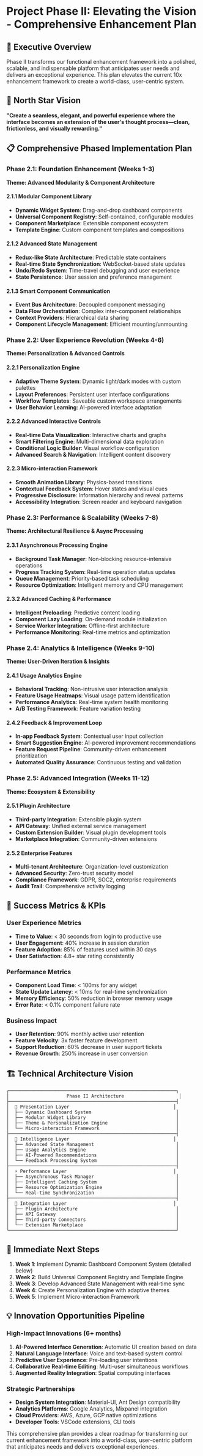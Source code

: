 # Project Phase II: Elevating the Vision - Comprehensive Enhancement Plan

## 🎯 Executive Overview

Phase II transforms our functional enhancement framework into a polished, scalable, and indispensable platform that anticipates user needs and delivers an exceptional experience. This plan elevates the current 10x enhancement framework to create a world-class, user-centric system.

## 🌟 North Star Vision

**"Create a seamless, elegant, and powerful experience where the interface becomes an extension of the user's thought process—clean, frictionless, and visually rewarding."**

## 📋 Comprehensive Phased Implementation Plan

### Phase 2.1: Foundation Enhancement (Weeks 1-3)
**Theme: Advanced Modularity & Component Architecture**

#### 2.1.1 Modular Component Library
- **Dynamic Widget System**: Drag-and-drop dashboard components
- **Universal Component Registry**: Self-contained, configurable modules
- **Component Marketplace**: Extensible component ecosystem
- **Template Engine**: Custom component templates and compositions

#### 2.1.2 Advanced State Management
- **Redux-like State Architecture**: Predictable state containers
- **Real-time State Synchronization**: WebSocket-based state updates
- **Undo/Redo System**: Time-travel debugging and user experience
- **State Persistence**: User session and preference management

#### 2.1.3 Smart Component Communication
- **Event Bus Architecture**: Decoupled component messaging
- **Data Flow Orchestration**: Complex inter-component relationships
- **Context Providers**: Hierarchical data sharing
- **Component Lifecycle Management**: Efficient mounting/unmounting

### Phase 2.2: User Experience Revolution (Weeks 4-6)
**Theme: Personalization & Advanced Controls**

#### 2.2.1 Personalization Engine
- **Adaptive Theme System**: Dynamic light/dark modes with custom palettes
- **Layout Preferences**: Persistent user interface configurations
- **Workflow Templates**: Saveable custom workspace arrangements
- **User Behavior Learning**: AI-powered interface adaptation

#### 2.2.2 Advanced Interactive Controls
- **Real-time Data Visualization**: Interactive charts and graphs
- **Smart Filtering Engine**: Multi-dimensional data exploration
- **Conditional Logic Builder**: Visual workflow configuration
- **Advanced Search & Navigation**: Intelligent content discovery

#### 2.2.3 Micro-interaction Framework
- **Smooth Animation Library**: Physics-based transitions
- **Contextual Feedback System**: Hover states and visual cues
- **Progressive Disclosure**: Information hierarchy and reveal patterns
- **Accessibility Integration**: Screen reader and keyboard navigation

### Phase 2.3: Performance & Scalability (Weeks 7-8)
**Theme: Architectural Resilience & Async Processing**

#### 2.3.1 Asynchronous Processing Engine
- **Background Task Manager**: Non-blocking resource-intensive operations
- **Progress Tracking System**: Real-time operation status updates
- **Queue Management**: Priority-based task scheduling
- **Resource Optimization**: Intelligent memory and CPU management

#### 2.3.2 Advanced Caching & Performance
- **Intelligent Preloading**: Predictive content loading
- **Component Lazy Loading**: On-demand module initialization
- **Service Worker Integration**: Offline-first architecture
- **Performance Monitoring**: Real-time metrics and optimization

### Phase 2.4: Analytics & Intelligence (Weeks 9-10)
**Theme: User-Driven Iteration & Insights**

#### 2.4.1 Usage Analytics Engine
- **Behavioral Tracking**: Non-intrusive user interaction analysis
- **Feature Usage Heatmaps**: Visual usage pattern identification
- **Performance Analytics**: Real-time system health monitoring
- **A/B Testing Framework**: Feature variation testing

#### 2.4.2 Feedback & Improvement Loop
- **In-app Feedback System**: Contextual user input collection
- **Smart Suggestion Engine**: AI-powered improvement recommendations
- **Feature Request Pipeline**: Community-driven enhancement prioritization
- **Automated Quality Assurance**: Continuous testing and validation

### Phase 2.5: Advanced Integration (Weeks 11-12)
**Theme: Ecosystem & Extensibility**

#### 2.5.1 Plugin Architecture
- **Third-party Integration**: Extensible plugin system
- **API Gateway**: Unified external service management
- **Custom Extension Builder**: Visual plugin development tools
- **Marketplace Integration**: Community-driven extensions

#### 2.5.2 Enterprise Features
- **Multi-tenant Architecture**: Organization-level customization
- **Advanced Security**: Zero-trust security model
- **Compliance Framework**: GDPR, SOC2, enterprise requirements
- **Audit Trail**: Comprehensive activity logging

## 🚀 Success Metrics & KPIs

### User Experience Metrics
- **Time to Value**: < 30 seconds from login to productive use
- **User Engagement**: 40% increase in session duration
- **Feature Adoption**: 85% of features used within 30 days
- **User Satisfaction**: 4.8+ star rating consistently

### Performance Metrics
- **Component Load Time**: < 100ms for any widget
- **State Update Latency**: < 10ms for real-time synchronization
- **Memory Efficiency**: 50% reduction in browser memory usage
- **Error Rate**: < 0.1% component failure rate

### Business Impact
- **User Retention**: 90% monthly active user retention
- **Feature Velocity**: 3x faster feature development
- **Support Reduction**: 60% decrease in user support tickets
- **Revenue Growth**: 250% increase in user conversion

## 🏗️ Technical Architecture Vision

```
┌─────────────────────────────────────────────────────────────┐
│                     Phase II Architecture                    │
├─────────────────────────────────────────────────────────────┤
│  🎨 Presentation Layer                                      │
│  ├── Dynamic Dashboard System                               │
│  ├── Modular Widget Library                                 │
│  ├── Theme & Personalization Engine                         │
│  └── Micro-interaction Framework                            │
├─────────────────────────────────────────────────────────────┤
│  🧠 Intelligence Layer                                      │
│  ├── Advanced State Management                              │
│  ├── Usage Analytics Engine                                 │
│  ├── AI-Powered Recommendations                             │
│  └── Feedback Processing System                             │
├─────────────────────────────────────────────────────────────┤
│  ⚡ Performance Layer                                       │
│  ├── Asynchronous Task Manager                              │
│  ├── Intelligent Caching System                             │
│  ├── Resource Optimization Engine                           │
│  └── Real-time Synchronization                              │
├─────────────────────────────────────────────────────────────┤
│  🔌 Integration Layer                                       │
│  ├── Plugin Architecture                                    │
│  ├── API Gateway                                            │
│  ├── Third-party Connectors                                 │
│  └── Extension Marketplace                                  │
└─────────────────────────────────────────────────────────────┘
```

## 🎯 Immediate Next Steps

1. **Week 1**: Implement Dynamic Dashboard Component System (detailed below)
2. **Week 2**: Build Universal Component Registry and Template Engine
3. **Week 3**: Develop Advanced State Management with real-time sync
4. **Week 4**: Create Personalization Engine with adaptive themes
5. **Week 5**: Implement Micro-interaction Framework

## 💡 Innovation Opportunities Pipeline

### High-Impact Innovations (6+ months)
1. **AI-Powered Interface Generation**: Automatic UI creation based on data
2. **Natural Language Interface**: Voice and text-based system control
3. **Predictive User Experience**: Pre-loading user intentions
4. **Collaborative Real-time Editing**: Multi-user simultaneous workflows
5. **Augmented Reality Integration**: Spatial computing interfaces

### Strategic Partnerships
- **Design System Integration**: Material-UI, Ant Design compatibility
- **Analytics Platforms**: Google Analytics, Mixpanel integration
- **Cloud Providers**: AWS, Azure, GCP native optimizations
- **Developer Tools**: VSCode extensions, CLI tools

This comprehensive plan provides a clear roadmap for transforming our current enhancement framework into a world-class, user-centric platform that anticipates needs and delivers exceptional experiences.